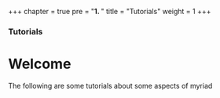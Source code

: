 +++
chapter = true
pre = "<b>1. </b>"
title = "Tutorials"
weight = 1
+++

### Tutorials

# Welcome

The following are some tutorials about some aspects of myriad